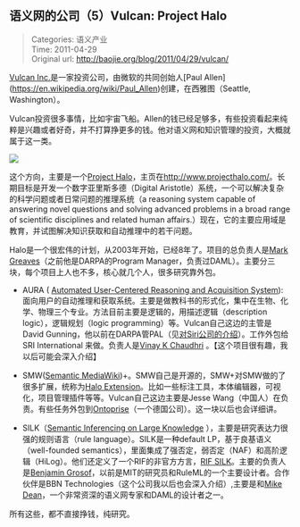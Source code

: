 语义网的公司（5）Vulcan: Project Halo
---
    
> Categories: 语义产业  
> Time: 2011-04-29  
> Original url: <http://baojie.org/blog/2011/04/29/vulcan/>
    
[Vulcan Inc.](https://en.wikipedia.org/wiki/Vulcan_Inc.)是一家投资公司，由微软的共同创始人[Paul Allen](https://en.wikipedia.org/wiki/Paul_Allen)创建，在西雅图（Seattle, Washington）。

Vulcan投资很多事情，比如宇宙飞船。Allen的钱已经足够多，有些投资看起来纯粹是兴趣或者好奇，并不打算挣更多的钱。他对语义网和知识管理的投资，大概就属于这一类。

![](http://baojie.org/blog/wp-content/uploads/2011/04/halo.jpg)

这个方向，主要是一个[Project Halo](https://en.wikipedia.org/wiki/Vulcan_Inc.#Project_Halo)，主页在<http://www.projecthalo.com/>。长期目标是开发一个数字亚里斯多德（Digital Aristotle）系统，一个可以解决复杂的科学问题或者日常问题的推理系统（a reasoning system capable of answering novel questions and solving advanced problems in a broad range of scientific disciplines and related human affairs.）现在，它的主要应用域是教育，并试图解决知识获取和自动推理中的若干问题。

Halo是一个很宏伟的计划，从2003年开始，已经8年了。项目的总负责人是[Mark Greaves](www.linkedin.com/pub/mark-greaves/1/479/b66)（之前他是DARPA的Program Manager，负责过DAML）。主要分三块，每个项目上人也不多，核心就几个人，很多研究靠外包。

- AURA ( [Automated User-Centered Reasoning and Acquisition System](www.ai.sri.com/project/aura)): 面向用户的自动推理和获取系统。主要是做教科书的形式化，集中在生物、化学、物理三个专业。方法目前主要是逻辑的，用描述逻辑（description logic），逻辑规划（logic programming）等。Vulcan自己这边的主管是David Gunning，他以前在DARPA管PAL（见[对Siri公司的介绍](blog.baojie.org/2011/05/01/siri/)）。工作外包给SRI International 来做。负责人是[Vinay K Chaudhri](http://www.ai.sri.com/people/chaudhri) 。【这个项目很有趣，我以后可能会深入介绍】

- SMW([Semantic MediaWiki](smwforum.ontoprise.com))+。SMW自己是开源的，SMW+对SMW做的了很多扩展，统称为[Halo Extension](https://www.mediawiki.org/wiki/Extension:Halo_Extension)。比如一些标注工具，本体编辑器，可视化，项目管理插件等等。Vulcan自己这边主要是Jesse Wang（中国人）在负责。有些任务外包到[Ontoprise](www.ontoprise.de/en/)（一个德国公司）。这一块以后也会详细讲。

- SILK（[Semantic Inferencing on Large Knowledge](http://silk.semwebcentral.org/) ），主要是研究表达力很强的规则语言（rule language）。SILK是一种default LP，基于良基语义（well-founded semantics），里面集成了强否定，弱否定（NAF）和高阶逻辑（HiLog）。他们还定义了一个RIF的非官方方言，[RIF SILK](http://silk.semwebcentral.org/RIF-SILK.html)。主要的负责人是[Benjamin Grosof](http://www.mit.edu/~bgrosof/)，以前是MIT的研究员和RuleML的一个主要设计者。合作伙伴是BBN Technologies（这个公司我以后也会深入介绍）,主要是和[Mike Dean](http://home.comcast.net/~mdeanbbn/)，一个非常资深的语义网专家和DAML的设计者之一。

所有这些，都不直接挣钱，纯研究。     
    